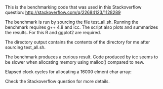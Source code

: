 This is the benchmarking code that was used in this Stackoverflow question:
http://stackoverflow.com/q/22684123/1128289

The benchmark is run by sourcing the file test_all.sh. Running the benchmark
requires g++ 4.8 and icc.  The script also plots and summarizes the results.
For this R and ggplot2 are required.

The directory output contains the contents of the directory for me after
sourcing test_all.sh.

The benchmark produces a curious result. Code produced by icc seems to
be slower when allocating memory using malloc() compared to new.

Elapsed clock cycles for allocating a 16000 elment char array:

[id]: http://i.stack.imgur.com/BKQR4.png

Check the Stackoverflow question for more details.
